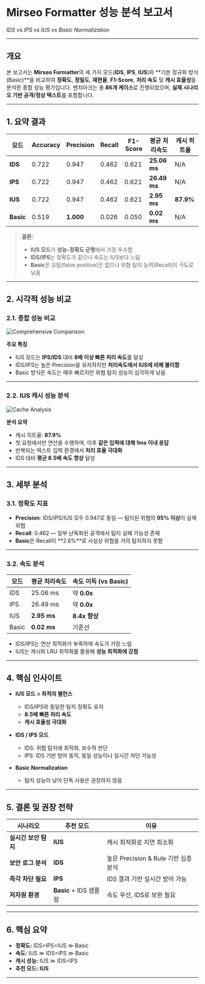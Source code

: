 # Mirseo Formatter 성능 분석 보고서

*IDS vs IPS vs IUS vs Basic Normalization*

---

## **개요**

본 보고서는 **Mirseo Formatter**의 세 가지 모드(**IDS**, **IPS**, **IUS**)와 \*\*기본 정규화 방식(Basic)\*\*을 비교하여 **정확도**, **정밀도**, **재현율**, **F1-Score**, **처리 속도** 및 **캐시 효율성**을 분석한 종합 성능 평가입니다.
벤치마크는 총 **86개 케이스**로 진행되었으며, **실제 시나리오 기반 공격/정상 텍스트**를 포함합니다.

---

## **1. 요약 결과**

| **모드**    | **Accuracy** | **Precision** | **Recall** | **F1-Score** | **평균 처리속도**  | **캐시 히트율** |
| --------- | ------------ | ------------- | ---------- | ------------ | ------------ | ---------- |
| **IDS**   | 0.722        | 0.947         | 0.462      | 0.621        | **25.06 ms** | N/A        |
| **IPS**   | 0.722        | 0.947         | 0.462      | 0.621        | **26.49 ms** | N/A        |
| **IUS**   | 0.722        | 0.947         | 0.462      | 0.621        | **2.95 ms**  | **87.9%**  |
| **Basic** | 0.519        | **1.000**     | 0.026      | 0.050        | **0.02 ms**  | N/A        |

> **결론:**
>
> * **IUS 모드**가 **성능-정확도 균형**에서 가장 우수함
> * **IDS/IPS**는 정확도가 같으나 속도는 IUS보다 느림
> * **Basic**은 오탐(false positive)은 없으나 위협 탐지 능력(Recall)이 극도로 낮음

---

## **2. 시각적 성능 비교**

### **2.1. 종합 성능 비교**

![Comprehensive Comparison](comprehensive_benchmark_results/comprehensive_comparison.png)

**주요 특징**

* IUS 모드는 **IPS/IDS** 대비 **8배 이상 빠른 처리 속도**를 달성
* IDS/IPS는 높은 Precision을 유지하지만 **처리속도에서 IUS에 비해 불리함**
* Basic 방식은 속도는 매우 빠르지만 위협 탐지 성능이 심각하게 낮음

---

### **2.2. IUS 캐시 성능 분석**

![Cache Analysis](comprehensive_benchmark_results/cache_analysis.png)

**분석 요약**

* 캐시 히트율: **87.9%**
* 첫 요청에서만 연산을 수행하며, 이후 **같은 입력에 대해 1ms 이내 응답**
* 반복되는 텍스트 입력 환경에서 **처리 효율 극대화**
* IDS 대비 **평균 8.5배 속도 향상** 달성

---

## **3. 세부 분석**

### **3.1. 정확도 지표**

* **Precision**: IDS/IPS/IUS 모두 0.947로 동일 — 탐지된 위협의 **95% 이상**이 실제 위협
* **Recall**: 0.462 — 일부 난독화된 공격에서 탐지 실패 가능성 존재
* **Basic**은 Recall이 \*\*2.6%\*\*로 사실상 위협을 거의 탐지하지 못함

---

### **3.2. 속도 분석**

| **모드** | **평균 처리속도** | **속도 이득 (vs Basic)** |
| ------ | ----------- | -------------------- |
| IDS    | 25.06 ms    | 약 **0.0x**           |
| IPS    | 26.49 ms    | 약 **0.0x**           |
| IUS    | **2.95 ms** | **8.4x 향상**          |
| Basic  | **0.02 ms** | 기준선                  |

* IDS/IPS는 연산 최적화가 부족하여 속도가 가장 느림
* IUS는 캐시와 LRU 최적화를 활용해 **성능 최적화에 강점**

---

## **4. 핵심 인사이트**

* **IUS 모드 = 최적의 밸런스**

  * IDS/IPS와 동일한 탐지 정확도 유지
  * **8.5배 빠른 처리 속도**
  * **캐시 효율성 극대화**
* **IDS / IPS 모드**

  * IDS: 위협 탐지에 최적화, 보수적 판단
  * IPS: IDS 기반 방어 동작, 동일 성능이나 실시간 차단 가능성
* **Basic Normalization**

  * 탐지 성능이 낮아 단독 사용은 권장하지 않음

---

## **5. 결론 및 권장 전략**

| **시나리오**      | **추천 모드**           | **이유**                       |
| ------------- | ------------------- | ---------------------------- |
| **실시간 보안 탐지** | **IUS**             | 캐시 최적화로 지연 최소화               |
| **보안 로그 분석**  | **IDS**             | 높은 Precision & Rule 기반 심층 분석 |
| **즉각 차단 필요**  | **IPS**             | IDS 결과 기반 실시간 방어 가능          |
| **저자원 환경**    | **Basic** + IDS 샘플링 | 속도 우선, IDS로 보완 필요            |

---

## **6. 핵심 요약**

* **정확도:** IDS=IPS=IUS ≫ Basic
* **속도:** IUS ≫ IDS=IPS ≫ Basic
* **캐시 성능:** IUS ≫ IDS=IPS
* **추천 모드:** **IUS**

---
